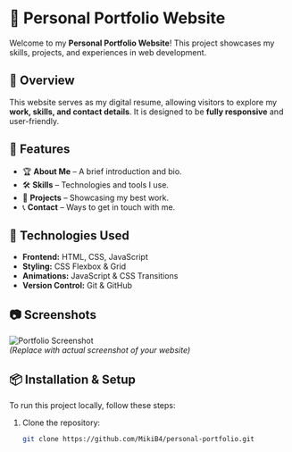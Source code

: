 # 🎨 Personal Portfolio Website

Welcome to my **Personal Portfolio Website**! This project showcases my skills, projects, and experiences in web development.

## 🌟 Overview
This website serves as my digital resume, allowing visitors to explore my **work, skills, and contact details**. It is designed to be **fully responsive** and user-friendly.

## 🚀 Features
- 🏆 **About Me** – A brief introduction and bio.
- 🛠 **Skills** – Technologies and tools I use.
- 📂 **Projects** – Showcasing my best work.
- 📞 **Contact** – Ways to get in touch with me.

## 🔧 Technologies Used
- **Frontend:** HTML, CSS, JavaScript
- **Styling:** CSS Flexbox & Grid
- **Animations:** JavaScript & CSS Transitions
- **Version Control:** Git & GitHub

## 📷 Screenshots
![Portfolio Screenshot](screenshot.png)  
_(Replace with actual screenshot of your website)_

## 📦 Installation & Setup
To run this project locally, follow these steps:

1. Clone the repository:
   ```sh
   git clone https://github.com/MikiB4/personal-portfolio.git
